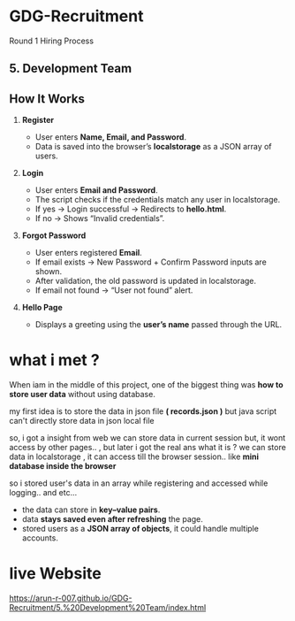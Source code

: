 # GDG-Recruitment
Round 1 Hiring Process


## 5. Development Team


## How It Works

1. **Register**

   * User enters **Name, Email, and Password**.
   * Data is saved into the browser’s **localstorage** as a JSON array of users.

2. **Login**

   * User enters **Email and Password**.
   * The script checks if the credentials match any user in localstorage.
   * If yes → Login successful → Redirects to **hello.html**.
   * If no → Shows “Invalid credentials”.

3. **Forgot Password**

   * User enters registered **Email**.
   * If email exists → New Password + Confirm Password inputs are shown.
   * After validation, the old password is updated in localstorage.
   * If email not found → “User not found” alert.

4. **Hello Page**

   * Displays a greeting using the **user’s name** passed through the URL.


# what i met ?

When iam in the middle of this project, one of the biggest thing was **how to store user data** without using database.

my first idea is to store the data in json file **( records.json )** but java script can't directly store data in json local file

so, i got a insight from web we can store data in current session but, it wont access by other pages.. , but later i got the real ans what it is ? we can store data in localstorage , it can access till the browser session.. like **mini database inside the browser**

so i stored user's data in an array while registering and accessed while logging.. and etc...

* the data can store in  **key–value pairs**.
* data **stays saved even after refreshing** the page.
* stored users as a **JSON array of objects**, it could handle multiple accounts.



# live Website

https://arun-r-007.github.io/GDG-Recruitment/5.%20Development%20Team/index.html